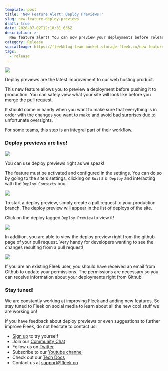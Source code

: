 ```yaml
---
template: post
title: 'New Feature Alert: Deploy Previews!'
slug: new-feature-deploy-previews
draft: true
date: 2020-07-02T12:18:31.636Z
description: >-
  New feature alert! You can now preview your deployments before release thanks to deploy previews!
category: Release
socialImage: https://fleekblog-team-bucket.storage.fleek.co/new-feature-pr-deploys/newFeaturePrPreviews/DeployPreview.png
tags:
  - release
---
```


![](https://fleekblog-team-bucket.storage.fleek.co/new-feature-pr-deploys/newFeaturePrPreviews/DeployPreview.png)

Deploy previews are the latest improvement to our web hosting product.

This new feature allows you to preview a deployment before pushing it to production. You can safely view what your site will look like before you merge the pull request.

It should come in handy when you want to make sure that everything is in order with the changes you want to make and avoid bad surprises due to unfortunate oversights.

For some teams, this step is an integral part of their workflow.

### Deploy previews are live!

![](https://fleekblog-team-bucket.storage.fleek.co/new-feature-pr-deploys/newFeaturePrPreviews/fleek-learned.png)

You can use deploy previews right as we speak!

The feature must be activated and configured in the settings. You can do so by going to the site's settings, clicking on `Build & Deploy` and interacting with the `Deploy Contexts` box.

![](https://fleekblog-team-bucket.storage.fleek.co/new-feature-pr-deploys/newFeaturePrPreviews/deploy-contexts.png)

To start a deploy preview, simply create a pull request to your production branch. The deploy preview will appear in the list of deploys of the site.

Click on the deploy tagged `Deploy Preview` to view it!

![](https://fleekblog-team-bucket.storage.fleek.co/new-feature-pr-deploys/newFeaturePrPreviews/list-of-deploys.png)

In addition, you are able to view the deploy preview right from the github page of your pull request. Very handy for developers wanting to see the changes resulting from a pull request!

![](https://fleekblog-team-bucket.storage.fleek.co/new-feature-pr-deploys/newFeaturePrPreviews/pr-preview.png)


If you are an existing Fleek user, you should have received an email from Github to update your permissions. The permissions are necessary so you can receive information about your deployments right from Github.

### Stay tuned!
We are constantly working at improving Fleek and adding new features. So stay tuned to Fleek on social media to learn about all the new cool stuff we are working on!

If you have feedback about deploy previews or even suggestions to further improve Fleek, do not hesitate to contact us!

* [Sign up](https://app.fleek.co) to try yourself
* Join our [Community Chat](https://join.slack.com/t/fleek-public/shared_invite/zt-bxna7y1d-PbVdut4rgHt5jM6Zjg9g9A)
* Follow us on [Twitter](https://twitter.com/FleekHQ)
* Subscribe to our [Youtube channel](https://www.youtube.com/channel/UCBzlwYM0JjZpjDZ52-SLUmw)
* Check out our [Tech Docs](https://docs.fleek.co/)
* Contact us at support@fleek.co 

